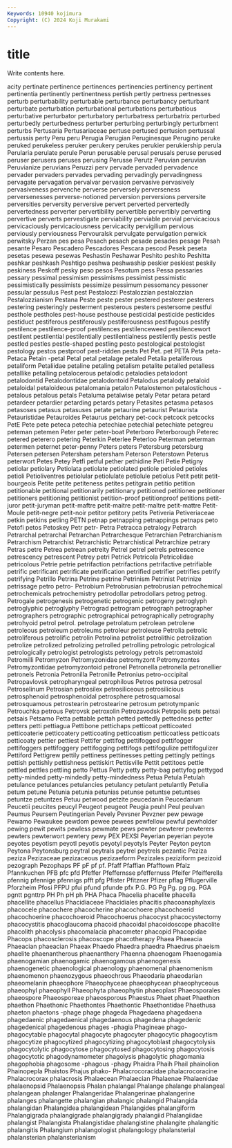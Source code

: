```yaml
---
Keywords: 10940 kojimura
Copyright: (C) 2024 Koji Murakami
---
```


# title

Write contents here.



acity pertinate pertinence pertinences pertinencies pertinency pertinent
pertinentia pertinently pertinentness pertish pertly pertness pertnesses perturb perturbability perturbable
perturbance perturbancy perturbant perturbate perturbation perturbational perturbations perturbatious perturbative perturbator
perturbatory perturbatress perturbatrix perturbed perturbedly perturbedness perturber perturbing perturbingly perturbment
perturbs Pertusaria Pertusariaceae pertuse pertused pertusion pertussal pertussis perty Peru
peru Perugia Perugian Peruginesque Perugino peruke peruked perukeless peruker perukery
perukes perukier perukiership perula Perularia perulate perule Perun perusable perusal
perusals peruse perused peruser perusers peruses perusing Perusse Perutz Peruvian
peruvian Peruvianize peruvians Peruzzi perv pervade pervaded pervadence pervader pervaders
pervades pervading pervadingly pervadingness pervagate pervagation pervalvar pervasion pervasive pervasively
pervasiveness pervenche perverse perversely perverseness perversenesses perverse-notioned perversion perversions perversite
perversities perversity perversive pervert perverted pervertedly pervertedness perverter pervertibility pervertible
pervertibly perverting pervertive perverts pervestigate perviability perviable pervial pervicacious pervicaciously
pervicaciousness pervicacity pervigilium pervious perviously perviousness Pervouralsk pervulgate pervulgation perwick
perwitsky Perzan pes pesa Pesach pesach pesade pesades pesage Pesah
pesante Pesaro Pescadero Pescadores Pescara pescod Pesek peseta pesetas pesewa
pesewas Peshastin Peshawar Peshito peshito Peshitta peshkar peshkash Peshtigo peshwa
peshwaship peskier peskiest peskily peskiness Peskoff pesky peso pesos Pesotum
pess Pessa pessaries pessary pessimal pessimism pessimisms pessimist pessimistic pessimistically
pessimists pessimize pessimum pessomancy pessoner pessular pessulus Pest pest Pestalozzi
Pestalozzian pestalozzian Pestalozzianism Pestana Peste peste pester pestered pesterer pesterers
pestering pesteringly pesterment pesterous pesters pestersome pestful pesthole pestholes pest-house
pesthouse pesticidal pesticide pesticides pestiduct pestiferous pestiferously pestiferousness pestifugous pestify
pestilence pestilence-proof pestilences pestilenceweed pestilencewort pestilent pestilential pestilentially pestilentialness pestilently
pestis pestle pestled pestles pestle-shaped pestling pesto pestological pestologist pestology
pestos pestproof pest-ridden pests Pet Pet. pet PETA Peta peta-
Petaca Petain -petal Petal petal petalage petaled Petalia petaliferous petaliform
Petaliidae petaline petaling petalism petalite petalled petalless petallike petalling petalocerous
petalodic petalodies petalodont petalodontid Petalodontidae petalodontoid Petalodus petalody petaloid petaloidal
petaloideous petalomania petalon Petalostemon petalostichous -petalous petalous petals Petaluma petalwise
petaly Petar petara petard petardeer petardier petarding petards petary Petasites
petasma petasos petasoses petasus petasuses petate petaurine petaurist Petaurista Petauristidae
Petauroides Petaurus petchary pet-cock petcock petcocks PetE Pete pete peteca
petechia petechiae petechial petechiate petegreu peteman petemen Peter peter peter-boat
Peterboro Peterborough Peterec petered peterero petering Peterkin Peterlee Peterloo Peterman
peterman petermen peternet peter-penny Peters peters Petersburg petersburg Petersen petersen
Petersham petersham Peterson Peterstown Peterus peterwort Petes Petey Petfi petful
pether pethidine Peti Petie Petigny petiolar petiolary Petiolata petiolate petiolated
petiole petioled petioles petioli Petioliventres petiolular petiolulate petiolule petiolus Petit
petit petit-bourgeois Petite petite petiteness petites petitgrain petitio petition petitionable
petitional petitionarily petitionary petitioned petitionee petitioner petitioners petitioning petitionist petition-proof
petitionproof petitions petit-juror petit-juryman petit-maftre petit-maitre petit-maltre petit-mattre Petit-Moule petit-negre
petit-noir petitor petitory petits Petiveria Petiveriaceae petkin petkins petling PETN
petnap petnapping petnappings petnaps peto Petofi petos Petoskey Petr petr-
Petra Petracca petralogy Petrarch Petrarchal petrarchal Petrarchan Petrarchesque Petrarchian Petrarchianism
Petrarchism Petrarchist Petrarchistic Petrarchistical Petrarchize petrary Petras petre Petrea petrean
petreity Petrel petrel petrels petrescence petrescency petrescent Petrey petri Petrick
Petricola Petricolidae petricolous Petrie petrie petrifaction petrifactions petrifactive petrifiable petrific
petrificant petrificate petrification petrified petrifier petrifies petrify petrifying Petrillo Petrina
Petrine petrine Petrinism Petrinist Petrinize petrissage petro petro- Petrobium Petrobrusian
petrobrusian petrochemical petrochemicals petrochemistry petrodollar petrodollars petrog petrog. Petrogale petrogenesis
petrogenetic petrogenic petrogeny petroglyph petroglyphic petroglyphy Petrograd petrogram petrograph petrographer
petrographers petrographic petrographical petrographically petrography petrohyoid petrol petrol. petrolage petrolatum
petrolean petrolene petroleous petroleum petroleums petroleur petroleuse Petrolia petrolic petroliferous
petrolific petrolin Petrolina petrolist petrolithic petrolization petrolize petrolized petrolizing petrolled
petrolling petrologic petrological petrologically petrologist petrologists petrology petrols petromastoid Petromilli
Petromyzon Petromyzonidae petromyzont Petromyzontes Petromyzontidae petromyzontoid petronel Petronella petronella petronellier
petronels Petronia Petronilla Petronille Petronius petro-occipital Petropavlovsk petropharyngeal petrophilous Petros
petrosa petrosal Petroselinum Petrosian petrosilex petrosiliceous petrosilicious petrosphenoid petrosphenoidal petrosphere
petrosquamosal petrosquamous petrostearin petrostearine petrosum petrotympanic Petrouchka petrous Petrovsk petroxolin
Petrozavodsk Petrpolis pets petsai petsais Petsamo Petta pettable pettah petted
pettedly pettedness petter petters petti pettiagua Pettibone pettichaps petticoat petticoated
petticoaterie petticoatery petticoating petticoatism petticoatless petticoats petticoaty pettier pettiest Pettifer
pettifog pettifogged pettifogger pettifoggers pettifoggery pettifogging pettifogs pettifogulize pettifogulizer Pettiford
Pettigrew pettily pettiness pettinesses petting pettingly pettings pettish pettishly pettishness
pettiskirt Pettisville Pettit pettitoes pettle pettled pettles pettling petto Pettus
Petty petty petty-bag pettyfog pettygod petty-minded petty-mindedly petty-mindedness Petua Petula
Petulah petulance petulances petulancies petulancy petulant petulantly Petulia petum petune
Petunia petunia petunias petunse petuntse petuntses petuntze petuntzes Petuu petwood
petzite peucedanin Peucedanum Peucetii peucites peucyl Peugeot peugeot Peugia peuhl
Peul peulvan Peumus Peursem Peutingerian Pevely Pevsner Pevzner pew pewage
Pewamo Pewaukee pewdom pewee pewees pewfellow pewful pewholder pewing pewit
pewits pewless pewmate pews pewter pewterer pewterers pewters pewterwort pewtery
pewy PEX PEXSI Peyerian peyerian peyote peyotes peyotism peyotl peyotls
peyotyl peyotyls Peyter Peyton peyton Peytona Peytonsburg peytral peytrals peytrel
peytrels pezantic Peziza peziza Pezizaceae pezizaceous pezizaeform Pezizales peziziform pezizoid
pezograph Pezophaps PF pF pf pf. Pfaff Pfaffian Pfafftown Pfalz
Pfannkuchen PFB pfc pfd Pfeffer Pfeffernsse pfeffernuss Pfeifer Pfeifferella pfennig
pfennige pfennigs pfft pfg Pfister Pfitzner Pfizer pflag Pflugerville Pforzheim
Pfosi PFPU pfui pfund pfunde pfx P.G. PG Pg Pg.
pg pg. PGA pgntt pgnttrp PH Ph pH ph PHA
Phaca Phacelia phacelite phacella phacellite phacellus Phacidiaceae Phacidiales phacitis phacoanaphylaxis
phacocele phacochere phacocherine phacochoere phacochoerid phacochoerine phacochoeroid Phacochoerus phacocyst phacocystectomy
phacocystitis phacoglaucoma phacoid phacoidal phacoidoscope phacolite phacolith phacolysis phacomalacia phacometer
phacopid Phacopidae Phacops phacosclerosis phacoscope phacotherapy Phaea Phaeacia Phaeacian phaeacian
Phaeax Phaedo Phaedra phaedra Phaedrus phaeism phaelite phaenantherous phaenanthery Phaenna
phaenogam Phaenogamia phaenogamian phaenogamic phaenogamous phaenogenesis phaenogenetic phaenological phaenology phaenomenal
phaenomenism phaenomenon phaenozygous phaeochrous Phaeodaria phaeodarian phaeomelanin phaeophore Phaeophyceae phaeophycean
phaeophyceous phaeophyl phaeophyll Phaeophyta phaeophytin phaeoplast Phaeosporales phaeospore Phaeosporeae phaeosporous
Phaestus Phaet phaet Phaethon phaethon Phaethonic Phaethontes Phaethontic Phaethontidae Phaethusa
phaeton phaetons -phage phage phageda Phagedaena phagedaena phagedaenic phagedaenical phagedaenous
phagedena phagedenic phagedenical phagedenous phages -phagia Phagineae phago- phagocytable phagocytal
phagocyte phagocyter phagocytic phagocytism phagocytize phagocytized phagocytizing phagocytoblast phagocytolysis phagocytolytic
phagocytose phagocytosed phagocytosing phagocytosis phagocytotic phagodynamometer phagolysis phagolytic phagomania phagophobia
phagosome -phagous -phagy Phaidra Phaih Phail phainolion Phainopepla Phaistos Phajus
phako- Phalacrocoracidae phalacrocoracine Phalacrocorax phalacrosis Phalaecean Phalaecian Phalaenae Phalaenidae phalaenopsid
Phalaenopsis Phalan phalangal Phalange phalange phalangeal phalangean phalanger Phalangeridae Phalangerinae
phalangerine phalanges phalangette phalangian phalangic phalangid Phalangida phalangidan Phalangidea phalangidean
Phalangides phalangiform Phalangigrada phalangigrade phalangigrady phalangiid Phalangiidae phalangist Phalangista Phalangistidae
phalangistine phalangite phalangitic phalangitis Phalangium phalangologist phalangology phalansterial phalansterian phalansterianism
